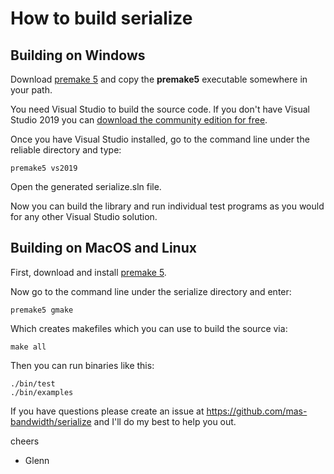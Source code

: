 How to build serialize
======================

## Building on Windows

Download [premake 5](https://premake.github.io/download.html) and copy the **premake5** executable somewhere in your path.

You need Visual Studio to build the source code. If you don't have Visual Studio 2019 you can [download the community edition for free](https://visualstudio.microsoft.com/thank-you-downloading-visual-studio/?sku=Community&rel=16).

Once you have Visual Studio installed, go to the command line under the reliable directory and type:

    premake5 vs2019

Open the generated serialize.sln file.

Now you can build the library and run individual test programs as you would for any other Visual Studio solution.

## Building on MacOS and Linux

First, download and install [premake 5](https://premake.github.io/download.html).

Now go to the command line under the serialize directory and enter:

    premake5 gmake

Which creates makefiles which you can use to build the source via:

    make all

Then you can run binaries like this:

    ./bin/test
    ./bin/examples

If you have questions please create an issue at https://github.com/mas-bandwidth/serialize and I'll do my best to help you out.

cheers

 - Glenn
